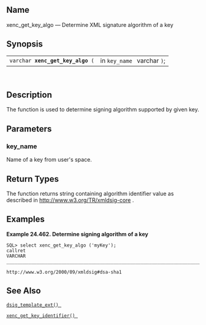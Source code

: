 <div id="fn_xenc_get_key_algo" class="refentry">

<div class="titlepage">

</div>

<div class="refnamediv">

## Name

xenc_get_key_algo — Determine XML signature algorithm of a key

</div>

<div class="refsynopsisdiv">

## Synopsis

<div id="fsyn_xenc_get_key_algo" class="funcsynopsis">

|                                       |                             |
|---------------------------------------|-----------------------------|
| `varchar `**`xenc_get_key_algo`**` (` | in `key_name ` varchar `)`; |

<div class="funcprototype-spacer">

 

</div>

</div>

</div>

<div id="desc_xenc_get_key_algo" class="refsect1">

## Description

The function is used to determine signing algorithm supported by given
key.

</div>

<div id="params_xenc_get_key_algo" class="refsect1">

## Parameters

<div id="id119991" class="refsect2">

### key_name

Name of a key from user's space.

</div>

</div>

<div id="ret_xenc_get_key_algo" class="refsect1">

## Return Types

The function returns string containing algorithm identifier value as
described in <a href="http://www.w3.org/TR/xmldsig-core/" class="ulink"
target="_top">http://www.w3.org/TR/xmldsig-core</a> .

</div>

<div id="examples_xenc_get_key_algo" class="refsect1">

## Examples

<div id="ex_xenc_get_key_algo" class="example">

**Example 24.462. Determine signing algorithm of a key**

<div class="example-contents">

``` screen
SQL> select xenc_get_key_algo ('myKey');
callret
VARCHAR
_______________________________________________________________________________

http://www.w3.org/2000/09/xmldsig#dsa-sha1
```

</div>

</div>

  

</div>

<div id="seealso_xenc_get_key_algo" class="refsect1">

## See Also

<a href="fn_dsig_template_ext.html" class="link"
title="dsig_template_ext"><code
class="function">dsig_template_ext() </code></a>

<a href="fn_xenc_get_key_identifier.html" class="link"
title="xenc_get_key_identifier"><code
class="function">xenc_get_key_identifier() </code></a>

</div>

</div>
